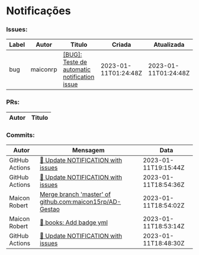 # Notificações

### Issues:
|Label|Autor|Titulo|Criada|Atualizada|
|-----|-----|------|------|----------|
|bug|maiconrp|[[BUG]: Teste de automatic notification issue](https://github.com/maiconrp/AD-Gestao/issues/2)|2023-01-11T01:24:48Z|2023-01-11T01:24:48Z


 ###  PRs:
|Autor|Titulo|
|-----|------|



 ### Commits:
|Autor|Mensagem|Data|
|-----|--------|----|
|GitHub Actions|[🔧 Update NOTIFICATION with issues](https://github.com/maiconrp/AD-Gestao/commit/03d54e784a4693650e28ad52b03ac93ed8ce5367)|2023-01-11T19:15:44Z
|GitHub Actions|[🔧 Update NOTIFICATION with issues](https://github.com/maiconrp/AD-Gestao/commit/b3f89bf67315bf50ca839a269e79e7f682cf91a5)|2023-01-11T18:54:36Z
|Maicon Robert|[Merge branch 'master' of github.com:maicon15rp/AD-Gestao](https://github.com/maiconrp/AD-Gestao/commit/6170979a763e32b67468bfc8610487d9590f74b4)|2023-01-11T18:54:02Z
|Maicon Robert|[:pencil: books: Add badge yml](https://github.com/maiconrp/AD-Gestao/commit/e199a5a1715517742dd0375e426c57051675158e)|2023-01-11T18:53:14Z
|GitHub Actions|[🔧 Update NOTIFICATION with issues](https://github.com/maiconrp/AD-Gestao/commit/0e1f558595dc86a72560ba42f3940ee156f45b42)|2023-01-11T18:48:30Z
